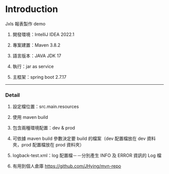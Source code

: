 # Introduction

Jxls 報表製作 demo

1. 開發環境：IntelliJ IDEA 2022.1

2. 專案建置：Maven 3.8.2

3. 語言版本：JAVA JDK 17

4. 執行：jar as service

5. 主框架：spring boot 2.7.17

--------------------------------
### Detail

1. 設定檔位置：src.main.resources

2. 使用 maven build

3. 包含兩種環境配置：dev & prod

4. 可依據 maven build 參數決定要 build 的檔案（dev 配置檔放在 dev 資料夾，prod 配置檔放在 prod 資料夾）

5. logback-test.xml：log 配置檔－－分別產生 INFO 及 ERROR 資訊的 Log 檔

6. 有用到個人倉庫 https://github.com/JHying/mvn-repo
